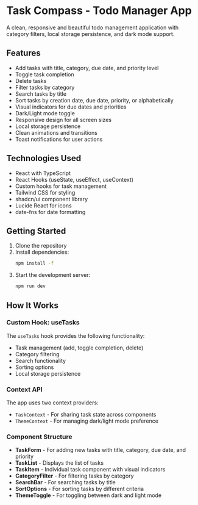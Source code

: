 
# Task Compass - Todo Manager App

A clean, responsive and beautiful todo management application with category filters, local storage persistence, and dark mode support.

## Features

- Add tasks with title, category, due date, and priority level
- Toggle task completion
- Delete tasks
- Filter tasks by category
- Search tasks by title
- Sort tasks by creation date, due date, priority, or alphabetically
- Visual indicators for due dates and priorities
- Dark/Light mode toggle
- Responsive design for all screen sizes
- Local storage persistence
- Clean animations and transitions
- Toast notifications for user actions

## Technologies Used

- React with TypeScript
- React Hooks (useState, useEffect, useContext)
- Custom hooks for task management
- Tailwind CSS for styling
- shadcn/ui component library
- Lucide React for icons
- date-fns for date formatting

## Getting Started

1. Clone the repository
2. Install dependencies:
   ```bash
   npm install -f
   ```
3. Start the development server:
   ```bash
   npm run dev
   ```

## How It Works

### Custom Hook: useTasks

The `useTasks` hook provides the following functionality:

- Task management (add, toggle completion, delete)
- Category filtering
- Search functionality
- Sorting options
- Local storage persistence

### Context API

The app uses two context providers:

- `TaskContext` - For sharing task state across components
- `ThemeContext` - For managing dark/light mode preference

### Component Structure

- **TaskForm** - For adding new tasks with title, category, due date, and priority
- **TaskList** - Displays the list of tasks
- **TaskItem** - Individual task component with visual indicators
- **CategoryFilter** - For filtering tasks by category
- **SearchBar** - For searching tasks by title
- **SortOptions** - For sorting tasks by different criteria
- **ThemeToggle** - For toggling between dark and light mode

